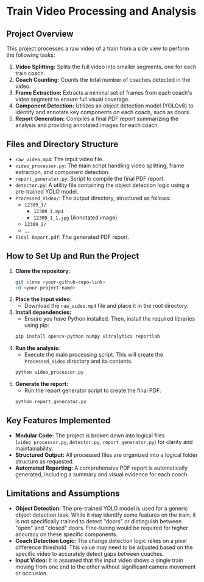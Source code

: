 # Train Video Processing and Analysis

## Project Overview
This project processes a raw video of a train from a side view to perform the following tasks:
1.  **Video Splitting:** Splits the full video into smaller segments, one for each train coach.
2.  **Coach Counting:** Counts the total number of coaches detected in the video.
3.  **Frame Extraction:** Extracts a minimal set of frames from each coach's video segment to ensure full visual coverage.
4.  **Component Detection:** Utilizes an object detection model (YOLOv8) to identify and annotate key components on each coach, such as doors.
5.  **Report Generation:** Compiles a final PDF report summarizing the analysis and providing annotated images for each coach.

## Files and Directory Structure
-   `raw_video.mp4`: The input video file.
-   `video_processor.py`: The main script handling video splitting, frame extraction, and component detection.
-   `report_generator.py`: Script to compile the final PDF report.
-   `detector.py`: A utility file containing the object detection logic using a pre-trained YOLO model.
-   `Processed_Video/`: The output directory, structured as follows:
    -   `12309_1/`
        -   `12309_1.mp4`
        -   `12309_1_1.jpg` (Annotated image)
    -   `12309_2/`
    -   ...
-   `Final Report.pdf`: The generated PDF report.

## How to Set Up and Run the Project
1.  **Clone the repository:**
    ```bash
    git clone <your-github-repo-link>
    cd <your-project-name>
    ```
2.  **Place the input video:**
    -   Download the `raw_video.mp4` file and place it in the root directory.
3.  **Install dependencies:**
    -   Ensure you have Python installed. Then, install the required libraries using pip:
    ```bash
    pip install opencv-python numpy ultralytics reportlab
    ```
4.  **Run the analysis:**
    -   Execute the main processing script. This will create the `Processed_Video` directory and its contents.
    ```bash
    python video_processor.py
    ```
5.  **Generate the report:**
    -   Run the report generator script to create the final PDF.
    ```bash
    python report_generator.py
    ```

## Key Features Implemented
-   **Modular Code:** The project is broken down into logical files (`video_processor.py`, `detector.py`, `report_generator.py`) for clarity and maintainability.
-   **Structured Output:** All processed files are organized into a logical folder structure as requested.
-   **Automated Reporting:** A comprehensive PDF report is automatically generated, including a summary and visual evidence for each coach.

## Limitations and Assumptions
-   **Object Detection:** The pre-trained YOLO model is used for a generic object detection task. While it may identify some features on the train, it is not specifically trained to detect "doors" or distinguish between "open" and "closed" doors. Fine-tuning would be required for higher accuracy on these specific components.
-   **Coach Detection Logic:** The change detection logic relies on a pixel difference threshold. This value may need to be adjusted based on the specific video to accurately detect gaps between coaches.
-   **Input Video:** It is assumed that the input video shows a single train moving from one end to the other without significant camera movement or occlusion.